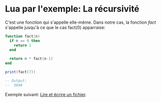 # Lua par l'exemple: La récursivité

C'est une fonction qui s'appelle elle-même. Dans notre cas, la fonction *fact* s'appelle jusqu'à ce que le cas fact(0) apparraise:

```lua
function fact(n)
  if n == 0 then
    return 1
  end
  
  return n * fact(n-1)
end

print(fact(7))

-- Output:
--  5040
```

Exemple suivant: [Lire et écrire un fichier](lecture_ecriture.md).